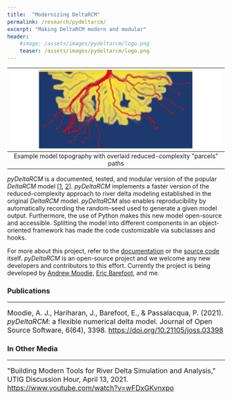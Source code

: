 ```yaml
---
title:  "Modernizing DeltaRCM"
permalink: /research/pydeltarcm/
excerpt: "Making DeltaRCM modern and modular"
header:
    #image: /assets/images/pydeltarcm/logo.png
    teaser: /assets/images/pydeltarcm/logo.png
---
```


| ![Example Model](/assets/images/pydeltarcm/logo.png) |
|:--:|
| Example model topography with overlaid reduced-complexity "parcels" paths |

*pyDeltaRCM* is a documented, tested, and modular version of the popular
*DeltaRCM* model [[1](https://esurf.copernicus.org/articles/3/67/2015/),
[2](https://esurf.copernicus.org/articles/3/87/2015/)].
*pyDeltaRCM* implements a faster version of the reduced-complexity approach
to river delta modeling established in the original *DeltaRCM* model.
*pyDeltaRCM* also enables reproducibility by automatically recording the
random-seed used to generate a given model output.
Furthermore, the use of Python makes this new model open-source and accessible.
Splitting the model into different components in an object-oriented framework
has made the code customizable via subclasses and hooks.

For more about this project, refer to the
[documentation](https://deltarcm.org/pyDeltaRCM/) or the
[source code](https://github.com/DeltaRCM/pyDeltaRCM) itself.
*pyDeltaRCM* is an open-source project and we welcome any new developers and
contributors to this effort.
Currently the project is being developed by
[Andrew Moodie](https://andrewjmoodie.com/),
[Eric Barefoot](http://ericbarefoot.com/), and me.

### Publications
---

<font size="3">
Moodie, A. J., Hariharan, J., Barefoot, E., & Passalacqua, P. (2021). <i>pyDeltaRCM</i>: a flexible numerical delta model. Journal of Open Source Software, 6(64), 3398. <a href="https://doi.org/10.21105/joss.03398">https://doi.org/10.21105/joss.03398</a>
</font>

### In Other Media
---

<font size="3">
"Building Modern Tools for River Delta Simulation and Analysis," UTIG Discussion Hour, April 13, 2021. <a href="https://www.youtube.com/watch?v=wFDxGKvnxpo">https://www.youtube.com/watch?v=wFDxGKvnxpo</a>
</font>

